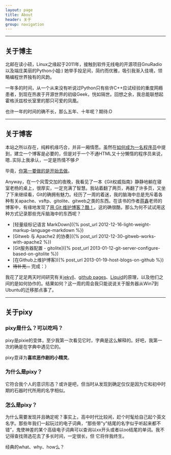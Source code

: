 ```yaml
---
layout: page
title: About
header: 关于
group: navigation
---
```


---

## 关于博主

北邮在读小硕，Linux之缘起于2011年，接触到软件无线电的开源项目GnuRadio以及端庄美丽的Python小姐:)
她举手投足间，简约而优雅，吸引我渐入佳境，领略编程世界独有的风韵。

一年多的时间，从一个从来没有听说过Python只有些许C++应试经验的重度网瘾患者，到现在热衷于开源世界的初级Geek，恍如隔世。回想之余，我总能联想起霍格沃兹校长室里的那只可爱的凤凰。

也许一年的时间的确不长，那么五年、十年呢？期待:D

---

## 关于博客

本站之所以存在，纯粹机缘巧合，并非一厢情愿。虽然在[如何成为一名程序员]()中提到，建立一个博客是必要的，但是对于一个不通HTML又十分懒惰的程序员来说，嗯..实际上我承认，一定是热情不够:P

毕竟，[你第一要做的是开始去做]()。

Anyway，在一个风雪交加的夜晚，我看见了一本《Git权威指南》静静地躺在寝室老杨的桌上，很厚实，一定充满了智慧。我站着翻了两页，再翻了许多页，又坐了下来继续看，Git的确拥有魅力。经历了一周的着迷，我的脑海中总是充斥着各种有关apache、vsftp、gitolite、gitweb之类的东西。在该书的作者[蒋鑫]()老师的博客中，有缘地发现了[用 Git 维护博客？酷！]()。这的确很酷，那么为何不试试用这种方式记录那些充斥脑海中的东西呢？

- [轻量级标记语言 MarkDown]({% post_url 2012-12-16-light-weight-markup-language-markdown %})
- [Gitweb 与 Apache2 的协奏]({% post_url 2012-12-30-gitweb-works-with-apache2 %})
- [Git服务器配置 - gitolite]({% post_url 2013-01-12-git-server-configure-based-on-gitolite %})
- [在Github上维护博客]({% post_url 2013-01-19-host-blogs-on-github %})
- <del>待补充...</del> 完成：）

我花了足足两天时间研究有关[jekyll]()、[github pages]()、[Liquid]()的原理，以及他们之间的是如何协作的。结果如何？这一周的周会我只能说说关于服务器从Win7到Ubuntu的迁移那点事了。


---

## 关于pixy

### pixy是什么？可以吃吗？

pixy是pixie的变体，至少我第一次看见它时，字典是这么解释的。好吧，我第一次的确是在字典中遇见它的。

pixy意译为**喜欢恶作剧的小精灵**。

### 为什么是pixy？

它符合我个人的意识形态？或许是吧，但当时从发现到确定仅仅是因为它和初中时期的石器时代所用的名字相似。

### 怎么是pixy？

为什么需要发现并且确定呢？事实上，高中时代比较闲，赶个时髦给自己起个英文名字。那些年我们一起玩过的电子词典，“那些带"y"结尾的名字似乎听起来都不错”，鬼使神差的某个高级电子词典可以查询以xx开头或者以oo结尾的单词。我不记得查找筛选花去了多长时间，一定很长，但 它将伴我终生。

经典的what、why、how么？


[如何成为一名程序员]: http://www.aqee.net/developer-road-the-list/
[你第一要做的是开始去做]: http://www.aqee.net/the-first-step-is-to-start/
[蒋鑫]: http://www.worldhello.net
[用 Git 维护博客？酷！]: http://www.worldhello.net/2011/11/29/jekyll-based-blog-setup.html
[jekyll]: https://github.com/mojombo/jekyll
[github pages]: http://pages.github.com
[Liquid]: http://liquidmarkup.org